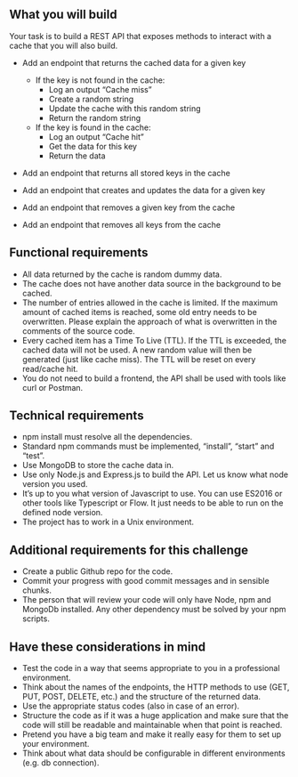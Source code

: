 ## What you will build

Your task is to build a REST API that exposes methods to interact with a cache that you will also build.

- Add an endpoint that returns the cached data for a given key
  - If the key is not found in the cache:
    - Log an output “Cache miss”
    - Create a random string
    - Update the cache with this random string
    - Return the random string
  - If the key is found in the cache:
    - Log an output “Cache hit”
    - Get the data for this key
    - Return the data

- Add an endpoint that returns all stored keys in the cache
- Add an endpoint that creates and updates the data for a given key
- Add an endpoint that removes a given key from the cache
- Add an endpoint that removes all keys from the cache

## Functional requirements

- All data returned by the cache is random dummy data.
- The cache does not have another data source in the background to be cached.
- The number of entries allowed in the cache is limited. If the maximum amount of cached items is reached, some old entry needs to be overwritten. Please explain the approach of what is overwritten in the comments of the source code.
- Every cached item has a Time To Live (TTL). If the TTL is exceeded, the cached data will not be used. A new random value will then be generated (just like cache miss). The TTL will be reset on every read/cache hit.
- You do not need to build a frontend, the API shall be used with tools like curl or Postman.

## Technical requirements

- npm install must resolve all the dependencies.
- Standard npm commands must be implemented, “install”, “start” and “test”.
- Use MongoDB to store the cache data in.
- Use only Node.js and Express.js to build the API. Let us know what node version you used.
- It’s up to you what version of Javascript to use. You can use ES2016 or other tools like Typescript or Flow. It just needs to be able to run on the defined node version.
- The project has to work in a Unix environment.

## Additional requirements for this challenge

- Create a public Github repo for the code.
- Commit your progress with good commit messages and in sensible chunks.
- The person that will review your code will only have Node, npm and MongoDb installed. Any other dependency must be solved by your npm scripts.

## Have these considerations in mind

- Test the code in a way that seems appropriate to you in a professional environment.
- Think about the names of the endpoints, the HTTP methods to use (GET, PUT, POST, DELETE, etc.) and the structure of the returned data.
- Use the appropriate status codes (also in case of an error).
- Structure the code as if it was a huge application and make sure that the code will still be readable and maintainable when that point is reached.
- Pretend you have a big team and make it really easy for them to set up your environment.
- Think about what data should be configurable in different environments (e.g. db connection).
